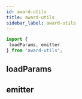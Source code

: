 ```yaml
---
id: award-utils
title: award-utils
sidebar_label: award-utils
---
```


```js
import {
 loadParams, emitter
} from 'award-utils';
```

## loadParams

## emitter